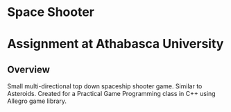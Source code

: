 # Space Shooter
# Assignment at Athabasca University
## Overview
Small multi-directional top down spaceship shooter game. Similar to Asteroids. Created for a Practical Game Programming class in C++ using Allegro game library.
